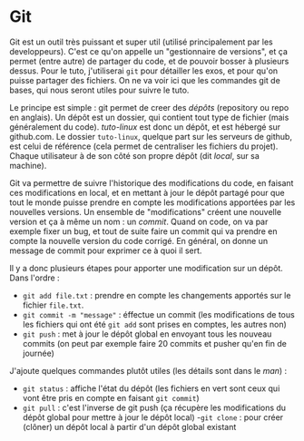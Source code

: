 # Git

Git est un outil très puissant et super util (utilisé principalement par les
developpeurs). C'est ce qu'on appelle un "gestionnaire de versions", et ça
permet (entre autre) de partager du code, et de pouvoir bosser à plusieurs
dessus. Pour le tuto, j'utiliserai `git` pour détailler les exos, et pour qu'on
puisse partager des fichiers. On ne va voir ici que les commandes git de bases,
qui nous seront utiles pour suivre le tuto.

Le principe est simple : git permet de creer des *dépôts* (repository ou repo
en anglais). Un dépôt est un dossier, qui contient tout type de fichier (mais
généralement du code). *tuto-linux* est donc un dépôt, et est hébergé sur
github.com. Le dossier `tuto-linux`, quelque part sur les serveurs de github,
est celui de référence (cela permet de centraliser les fichiers du projet).
Chaque utilisateur à de son côté son propre dépôt (dit *local*, sur sa
machine).

Git va permettre de suivre l'historique des modifications du code, en faisant
ces modifications en local, et en mettant à jour le dépôt partagé pour que tout
le monde puisse prendre en compte les modifications apportées par les nouvelles
versions. Un ensemble de "modifications" créent une nouvelle version et ça à
même un nom : un *commit*. Quand on code, on va par exemple fixer un bug, et
tout de suite faire un commit qui va prendre en compte la nouvelle version du
code corrigé. En général, on donne un message de commit pour exprimer ce à quoi
il sert.

Il y a donc plusieurs étapes pour apporter une modification sur un dépôt. Dans
l'ordre :

- `git add file.txt` : prendre en compte les changements apportés sur le
  fichier `file.txt`.
- `git commit -m "message"` : éffectue un commit (les modifications de tous
  les fichiers qui ont été `git add` sont prises en comptes, les autres non)
- `git push` : met à jour le dépôt global en envoyant tous les nouveau commits
  (on peut par exemple faire 20 commits et pusher qu'en fin de journée)

J'ajoute quelques commandes plutôt utiles (les détails sont dans le *man*) :

- `git status` : affiche l'état du dépôt (les fichiers en vert sont ceux qui
  vont être pris en compte en faisant `git commit`)
- `git pull` : c'est l'inverse de git push (ça récupère les modifications du
  dépôt global pour mettre à jour le dépôt local)
-`git clone` : pour créer (clôner) un dépôt local à partir d'un dépôt global
  existant
